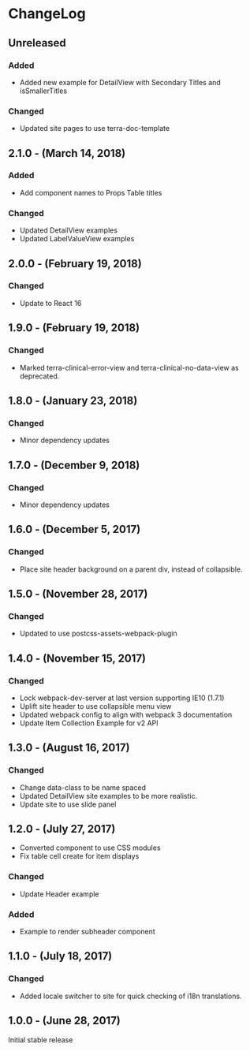 ChangeLog
=========

Unreleased
----------
### Added
* Added new example for DetailView with Secondary Titles and isSmallerTitles

### Changed
* Updated site pages to use terra-doc-template

2.1.0 - (March 14, 2018)
----------
### Added
* Add component names to Props Table titles

### Changed
* Updated DetailView examples
* Updated LabelValueView examples

2.0.0 - (February 19, 2018)
----------
### Changed
* Update to React 16

1.9.0 - (February 19, 2018)
----------
### Changed
* Marked terra-clinical-error-view and terra-clinical-no-data-view as deprecated.

1.8.0 - (January 23, 2018)
-----------------
### Changed
* Minor dependency updates

1.7.0 - (December 9, 2018)
-----------------
### Changed
* Minor dependency updates

1.6.0 - (December 5, 2017)
-----------------
### Changed
* Place site header background on a parent div, instead of collapsible.

1.5.0 - (November 28, 2017)
-----------------
### Changed
* Updated to use postcss-assets-webpack-plugin

1.4.0 - (November 15, 2017)
-----------------
### Changed
* Lock webpack-dev-server at last version supporting IE10 (1.7.1)
* Uplift site header to use collapsible menu view
* Updated webpack config to align with webpack 3 documentation
* Update Item Collection Example for v2 API

1.3.0 - (August 16, 2017)
-----------------
### Changed
* Change data-class to be name spaced
* Updated DetailView site examples to be more realistic.
* Update site to use slide panel

1.2.0 - (July 27, 2017)
-----------------
* Converted component to use CSS modules
* Fix table cell create for item displays

### Changed
* Update Header example

### Added
* Example to render subheader component

1.1.0 - (July 18, 2017)
-----------------
### Changed
* Added locale switcher to site for quick checking of i18n translations.

1.0.0 - (June 28, 2017)
-----------------
Initial stable release
